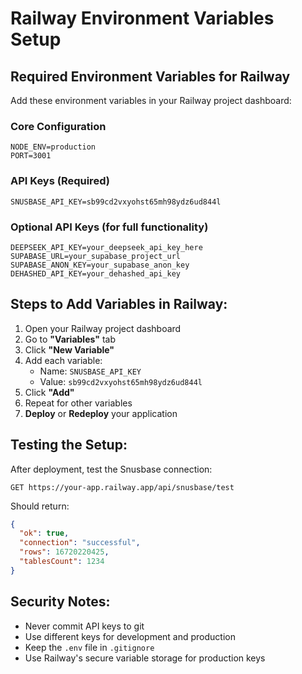 # Railway Environment Variables Setup

## Required Environment Variables for Railway

Add these environment variables in your Railway project dashboard:

### Core Configuration
```
NODE_ENV=production
PORT=3001
```

### API Keys (Required)
```
SNUSBASE_API_KEY=sb99cd2vxyohst65mh98ydz6ud844l
```

### Optional API Keys (for full functionality)
```
DEEPSEEK_API_KEY=your_deepseek_api_key_here
SUPABASE_URL=your_supabase_project_url
SUPABASE_ANON_KEY=your_supabase_anon_key
DEHASHED_API_KEY=your_dehashed_api_key
```

## Steps to Add Variables in Railway:

1. Open your Railway project dashboard
2. Go to **"Variables"** tab
3. Click **"New Variable"**
4. Add each variable:
   - Name: `SNUSBASE_API_KEY`
   - Value: `sb99cd2vxyohst65mh98ydz6ud844l`
5. Click **"Add"**
6. Repeat for other variables
7. **Deploy** or **Redeploy** your application

## Testing the Setup:

After deployment, test the Snusbase connection:
```
GET https://your-app.railway.app/api/snusbase/test
```

Should return:
```json
{
  "ok": true,
  "connection": "successful",
  "rows": 16720220425,
  "tablesCount": 1234
}
```

## Security Notes:

- Never commit API keys to git
- Use different keys for development and production
- Keep the `.env` file in `.gitignore`
- Use Railway's secure variable storage for production keys
